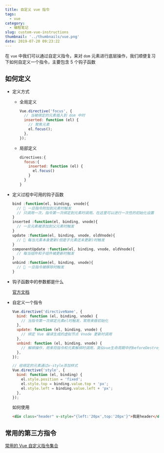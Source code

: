 ```yaml
---
title: 自定义 vue 指令
tags:
  - vue
category:
  - 编程笔记
slug: custom-vue-instructions
thumbnail: '../thumbnails/vue.png'
date: 2019-07-20 09:23:22
---
```


在 `vue` 中我们可以通过自定义指令，来对 `dom` 元素进行底层操作，我们顺便复习下如何自定义一个指令，主要包含 5 个钩子函数

## 如何定义

- 定义方式

  - 全局定义

    ```js
    Vue.directive('focus', {
      // 当被绑定的元素插入到 dom 中时
      inserted: function (el) {
        // 聚焦元素
        el.focus();
      },
    });
    ```

  - 局部定义

    ```js
    directives:{
      focus:{
        inserted: function (el) {
          el.focus()
        }
      }
    }
    ```

- 定义过程中可用的钩子函数

  ```js
  bind :function(el, binding, vnode){
    // 📌 一旦指令附加到元素时触发
    // 只调用一次，指令第一次绑定到元素时调用。在这里可以进行一次性的初始化设置
  }
  inserted :function(el, binding, vnode){
    // 一旦元素被添加到父元素时触发
  }
  update :function(el, binding, vnode, oldVnode){
    // 📌 每当元素本身更新(但是子元素还未更新)时触发
  }
  componentUpdate :function(el, binding, vnode, oldVnode){
    // 每当组件和子组件被更新时触发
  }
  unbind :function(el, binding, vnode){
    // 📌 一旦指令被移除时触发
  }
  ```

- 钩子函数中的参数都是什么

  [官方文档](https://cn.vuejs.org/v2/guide/custom-directive.html)

- 自定义一个指令

  ```js
  Vue.directive('directiveName', {
    bind: function (el, binding, vnode) {
      // 当指令第一次绑定元素el时触发，常用来做初始化
    },
    update: function (el, binding, vnode) {
      // 绑定 Vue 编译生成的虚拟节点 Vnode 更新时调用
    },
    unbind: function (el, binding, vnode) {
      // 解绑操作，用来将指令和元素解绑时调用，类似vue生命周期中的beforeDestroy钩子函数
    },
  });

  // 给绑定的元素通过v-style添加样式
  Vue.directive('style', {
    bind: function (el, binding) {
      el.style.position = 'fixed';
      el.style.top = binding.value.top + 'px';
      el.style.left = binding.value.left + 'px';
    },
  });
  ```

  如何使用

  ```html
  <div class="header" v-style="{left:'20px',top:'20px'}">我是header</div>
  ```

## 常用的第三方指令

[常用的 Vue 自定义指令集合](/blog/common-vue-custom-command-set)
